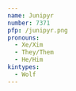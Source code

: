 ```yaml
---
name: Junipyr
number: 7371
pfp: /junipyr.png
pronouns:
  - Xe/Xim
  - They/Them
  - He/Him
kintypes:
  - Wolf
---
```

